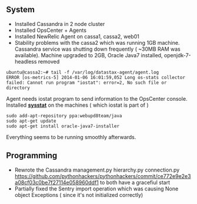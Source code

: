 System
------------

* Installed Cassandra in 2 node cluster
* Installed OpsCenter + Agents
* Installed NewRelic Agent on cassa1, cassa2, web01
* Stability problems with the cassa2 which was running 1GB machine. Cassandra service was shutting down frequently ( ~30MB RAM
was available). Machine upgraded to 2GB, Oracle Java7 installed, openjdk-7-headless removed

```
ubuntu@cassa2:~# tail -f /var/log/datastax-agent/agent.log
ERROR [os-metrics-5] 2014-01-06 16:01:59,052 Long os-stats collector failed: Cannot run program "iostat": error=2, No such file or directory
```

Agent needs iostat program to send information to the OpsCenter console.
Installed [**sysstat**](http://packages.ubuntu.com/lucid/sysstat) on the machines ( which iostat is part of )

```
sudo add-apt-repository ppa:webupd8team/java
sudo apt-get update
sudo apt-get install oracle-java7-installer
```
Everything seems to be running smoothly afterwards.


Programming
------------
* Rewrote the Cassandra management.py hierarchy.py connection.py https://github.com/pythonhackers/pythonhackers/commit/ce772e9e2e3a08cf03c0be7f27114e058960ddf1
to both have a gracefiul start
* Partially fixed the Sentry import operation which was causing None object Exceptions ( since it's not initialized correctly)
